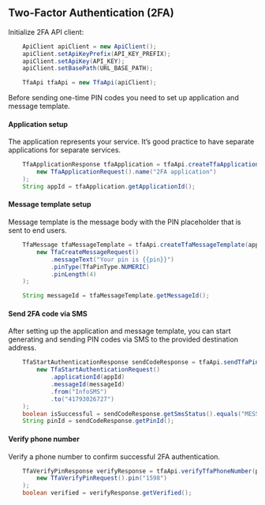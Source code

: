 ## Two-Factor Authentication (2FA)
Initialize 2FA API client:
```java
    ApiClient apiClient = new ApiClient();
    apiClient.setApiKeyPrefix(API_KEY_PREFIX);
    apiClient.setApiKey(API_KEY);
    apiClient.setBasePath(URL_BASE_PATH);

    TfaApi tfaApi = new TfaApi(apiClient);
```
Before sending one-time PIN codes you need to set up application and message template.

#### Application setup
The application represents your service. It’s good practice to have separate applications for separate services.
```java
    TfaApplicationResponse tfaApplication = tfaApi.createTfaApplication(
        new TfaApplicationRequest().name("2FA application")
    );
    String appId = tfaApplication.getApplicationId();
```

#### Message template setup
Message template is the message body with the PIN placeholder that is sent to end users.
```java
    TfaMessage tfaMessageTemplate = tfaApi.createTfaMessageTemplate(appId,
        new TfaCreateMessageRequest()
            .messageText("Your pin is {{pin}}")
            .pinType(TfaPinType.NUMERIC)
            .pinLength(4)
    );

    String messageId = tfaMessageTemplate.getMessageId();
```

#### Send 2FA code via SMS
After setting up the application and message template, you can start generating and sending PIN codes via SMS to the provided destination address.
```java
    TfaStartAuthenticationResponse sendCodeResponse = tfaApi.sendTfaPinCodeOverSms(true,
        new TfaStartAuthenticationRequest()
            .applicationId(appId)
            .messageId(messageId)
            .from("InfoSMS")
            .to("41793026727")
    );
    boolean isSuccessful = sendCodeResponse.getSmsStatus().equals("MESSAGE_SENT");
    String pinId = sendCodeResponse.getPinId();
```

#### Verify phone number
Verify a phone number to confirm successful 2FA authentication.
```java
    TfaVerifyPinResponse verifyResponse = tfaApi.verifyTfaPhoneNumber(pinId,
        new TfaVerifyPinRequest().pin("1598")
    );
    boolean verified = verifyResponse.getVerified();
```
